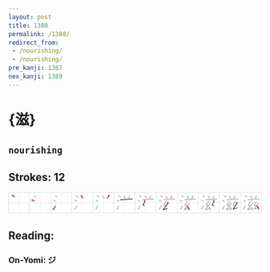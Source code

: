 ```yaml
---
layout: post
title: 1388
permalink: /1388/
redirect_from:
 - /nourishing/
 - /nourishing/
pre_kanji: 1387
nex_kanji: 1389
---
```


# {滋}

## `nourishing`

## Strokes: 12

<div class="stroke"><img src="../images/E6BB8B.png" /></div>

## Reading:

### On-Yomi: ジ

